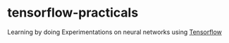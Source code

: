 # tensorflow-practicals

Learning by doing
Experimentations on neural networks using [Tensorflow](https://www.tensorflow.org/)
